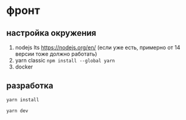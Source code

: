 # фронт

## настройка окружения
1) nodejs lts https://nodejs.org/en/ (если уже есть, примерно от 14 версии тоже должно работать)
2) yarn classic `npm install --global yarn`
3) docker

## разработка
```bash
yarn install
```
```bash
yarn dev
```
